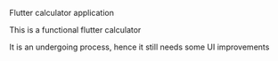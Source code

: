 Flutter calculator application



This is a functional flutter calculator 

It is an undergoing process, hence it still needs some UI improvements